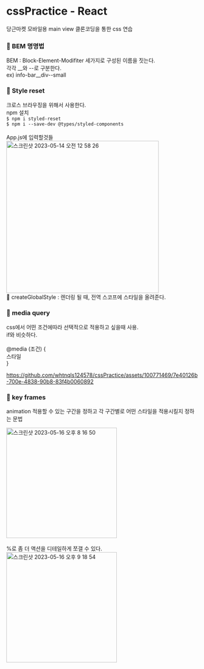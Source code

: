 # cssPractice - React
당근마켓 모바일용 main view 클론코딩을 통한 css 연습

### 👀 BEM 명명법
BEM : Block-Element-Modifiter 세가지로 구성된 이름을 짓는다.
<br>
각각 __와 --로 구분한다.
<br>
ex) info-bar__div--small

### 👀 Style reset
크로스 브라우징을 위해서 사용한다.
<br>
npm 설치
<br>
`
$ npm i styled-reset
`
<br>
`
$ npm i --save-dev @types/styled-components
`
<br>
<br>
App.js에 입력할것들
<br>
<img width="400" alt="스크린샷 2023-05-14 오전 12 58 26" src="https://github.com/whtnqls124578/cssPractice/assets/100771469/619abecb-7c0f-49d7-87ac-16101f10fcd0">
<br>
🐣 createGlobalStyle : 렌더링 될 때, 전역 스코프에 스타일을 올려준다.

### 👀 media query

css에서 어떤 조건에따라 선택적으로 적용하고 싶을때 사용.
<br>if와 비슷하다.
<br>
<br>@media (조건) {
  <br>스타일
<br>}


https://github.com/whtnqls124578/cssPractice/assets/100771469/7e40126b-700e-4838-90b8-83f4b0060892

### 👀 key frames
animation 적용할 수 있는 구간을 정하고 각 구간별로 어떤 스타일을 적용시킬지 정하는 문법

<img width="290" alt="스크린샷 2023-05-16 오후 8 16 50" src="https://github.com/whtnqls124578/cssPractice/assets/100771469/e9620fb4-cd9b-49aa-bca4-840ed94d0da9">
<br>
<br>
%로 좀 더 액션을 디테일하게 쪼갤 수 있다.
<br>
<img width="290" alt="스크린샷 2023-05-16 오후 9 18 54" src="https://github.com/whtnqls124578/cssPractice/assets/100771469/702c473a-d7fd-47bd-af60-f2f7df061658">




